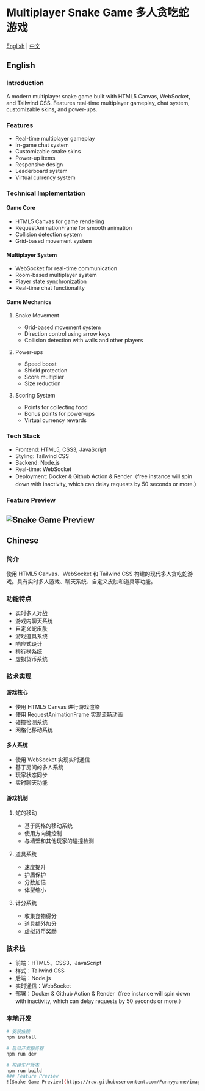 # Multiplayer Snake Game 多人贪吃蛇游戏

[English](#english) | [中文](#chinese)

## English

### Introduction
A modern multiplayer snake game built with HTML5 Canvas, WebSocket, and Tailwind CSS. Features real-time multiplayer gameplay, chat system, customizable skins, and power-ups.

### Features
- Real-time multiplayer gameplay
- In-game chat system
- Customizable snake skins
- Power-up items
- Responsive design
- Leaderboard system
- Virtual currency system

### Technical Implementation

#### Game Core
- HTML5 Canvas for game rendering
- RequestAnimationFrame for smooth animation
- Collision detection system
- Grid-based movement system

#### Multiplayer System
- WebSocket for real-time communication
- Room-based multiplayer system
- Player state synchronization
- Real-time chat functionality

#### Game Mechanics
1. Snake Movement
   - Grid-based movement system
   - Direction control using arrow keys
   - Collision detection with walls and other players

2. Power-ups
   - Speed boost
   - Shield protection
   - Score multiplier
   - Size reduction

3. Scoring System
   - Points for collecting food
   - Bonus points for power-ups
   - Virtual currency rewards

### Tech Stack
- Frontend: HTML5, CSS3, JavaScript
- Styling: Tailwind CSS
- Backend: Node.js
- Real-time: WebSocket
- Deployment: Docker & Github Action & Render（free instance will spin down with inactivity, which can delay requests by 50 seconds or more.）

### Feature Preview
![Snake Game Preview](https://raw.githubusercontent.com/Funnyyanne/images/refs/heads/main/%E4%BC%98%E5%8C%96snake_game.gif)
---

## Chinese

### 简介
使用 HTML5 Canvas、WebSocket 和 Tailwind CSS 构建的现代多人贪吃蛇游戏。具有实时多人游戏、聊天系统、自定义皮肤和道具等功能。

### 功能特点
- 实时多人对战
- 游戏内聊天系统
- 自定义蛇皮肤
- 游戏道具系统
- 响应式设计
- 排行榜系统
- 虚拟货币系统

### 技术实现

#### 游戏核心
- 使用 HTML5 Canvas 进行游戏渲染
- 使用 RequestAnimationFrame 实现流畅动画
- 碰撞检测系统
- 网格化移动系统

#### 多人系统
- 使用 WebSocket 实现实时通信
- 基于房间的多人系统
- 玩家状态同步
- 实时聊天功能

#### 游戏机制
1. 蛇的移动
   - 基于网格的移动系统
   - 使用方向键控制
   - 与墙壁和其他玩家的碰撞检测

2. 道具系统
   - 速度提升
   - 护盾保护
   - 分数加倍
   - 体型缩小

3. 计分系统
   - 收集食物得分
   - 道具额外加分
   - 虚拟货币奖励

### 技术栈
- 前端：HTML5、CSS3、JavaScript
- 样式：Tailwind CSS
- 后端：Node.js
- 实时通信：WebSocket
- 部署：Docker & Github Action & Render（free instance will spin down with inactivity, which can delay requests by 50 seconds or more.）

### 本地开发

```bash
# 安装依赖
npm install

# 启动开发服务器
npm run dev

# 构建生产版本
npm run build
### Feature Preview
![Snake Game Preview](https://raw.githubusercontent.com/Funnyyanne/images/refs/heads/main/%E4%BC%98%E5%8C%96snake_game.gif)

